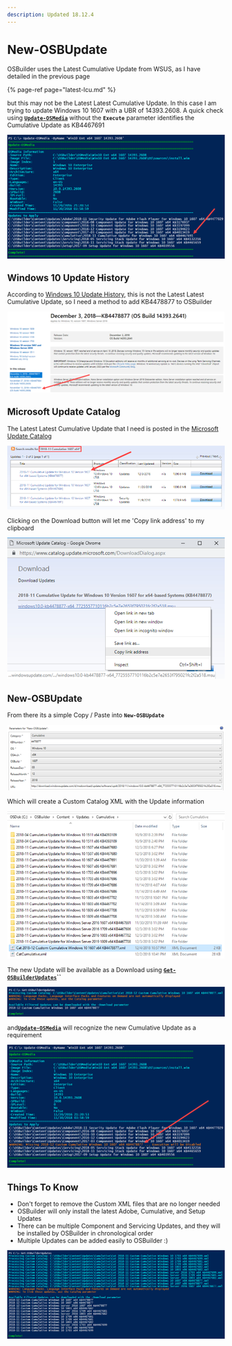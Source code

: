 ```yaml
---
description: Updated 18.12.4
---
```


# New-OSBUpdate

OSBuilder uses the Latest Cumulative Update from WSUS, as I have detailed in the previous page

{% page-ref page="latest-lcu.md" %}

but this may not be the Latest Latest Cumulative Update.  In this case I am trying to update Windows 10 1607 with a UBR of 14393.2608.  A quick check using [**`Update-OSMedia`**](../osmedia/update-osmedia/) without the **`Execute`** parameter identifies the Cumulative Update as KB4467691

![](../../.gitbook/assets/2018-12-04_22-34-39.png)

## Windows 10 Update History

According to [Windows 10 Update History](https://support.microsoft.com/en-us/help/4000825), this is not the Latest Latest Cumulative Update, so I need a method to add KB4478877 to OSBuilder

![](../../.gitbook/assets/2018-12-04_17-11-24%20%282%29.png)

## Microsoft Update Catalog

The Latest Latest Cumulative Update that I need is posted in the [Microsoft Update Catalog](https://www.catalog.update.microsoft.com/Search.aspx?q=2018-11%20Cumulative%201607%20x64)

![](../../.gitbook/assets/2018-12-04_17-09-43b%20%281%29.png)

Clicking on the Download button will let me 'Copy link address' to my clipboard

![](../../.gitbook/assets/2018-12-04_22-51-42.png)

## New-OSBUpdate

From there its a simple Copy / Paste into **`New-OSBUpdate`**

![](../../.gitbook/assets/2018-12-04_22-57-45.png)

Which will create a Custom Catalog XML with the Update information

![](../../.gitbook/assets/2018-12-04_22-59-43.png)

The new Update will be available as a Download using [**`Get-OSBuilderUpdates`**](get-osbuilderupdates.md)**\`\`**

![](../../.gitbook/assets/2018-12-04_23-17-43.png)

and[**`Update-OSMedia`**](../osmedia/update-osmedia/) will recognize the new Cumulative Update as a requirement

![](../../.gitbook/assets/2018-12-04_23-03-52.png)

## Things To Know

* Don't forget to remove the Custom XML files that are no longer needed
* OSBuilder will only install the latest Adobe, Cumulative, and Setup Updates
* There can be multiple Component and Servicing Updates, and they will be installed by OSBuilder in chronological order
* Multiple Updates can be added easily to OSBuilder :\)

![](../../.gitbook/assets/2018-12-04_23-25-43.png)


